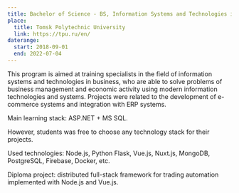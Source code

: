 ```yaml
---
title: Bachelor of Science - BS, Information Systems and Technologies in Business
place:
  title: Tomsk Polytechnic University
  link: https://tpu.ru/en/
daterange:
  start: 2018-09-01
  end: 2022-07-04
---
```


This program is aimed at training specialists in the field of information systems and technologies in business, who are able to solve problems of business management and economic activity using modern information technologies and systems. Projects were related to the development of e-commerce systems and integration with ERP systems.

Main learning stack: ASP.NET + MS SQL.

However, students was free to choose any technology stack for their projects.

Used technologies: Node.js, Python Flask, Vue.js, Nuxt.js, MongoDB, PostgreSQL, Firebase, Docker, etc.

Diploma project: distributed full-stack framework for trading automation implemented with Node.js and Vue.js.